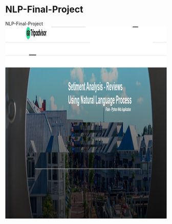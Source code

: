 # NLP-Final-Project
 NLP-Final-Project
<img src="website/static/images/homepage.jpg" alt="Final Project" width="1000" height="600">
